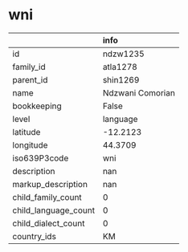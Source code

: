 # wni
|                      | info             |
|:---------------------|:-----------------|
| id                   | ndzw1235         |
| family_id            | atla1278         |
| parent_id            | shin1269         |
| name                 | Ndzwani Comorian |
| bookkeeping          | False            |
| level                | language         |
| latitude             | -12.2123         |
| longitude            | 44.3709          |
| iso639P3code         | wni              |
| description          | nan              |
| markup_description   | nan              |
| child_family_count   | 0                |
| child_language_count | 0                |
| child_dialect_count  | 0                |
| country_ids          | KM               |
